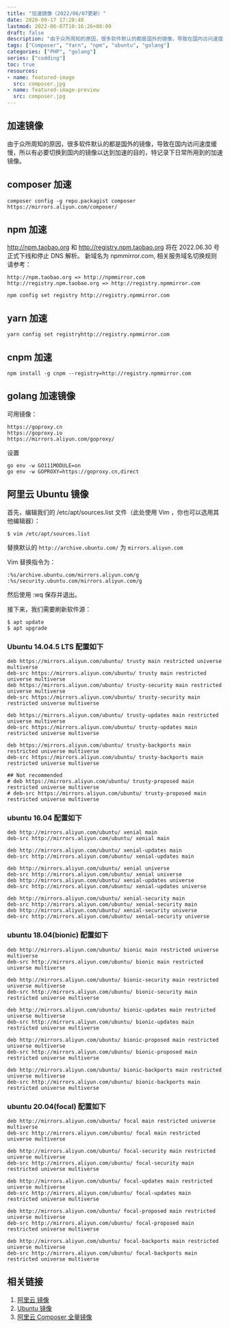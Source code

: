 ```yaml
---
title: "加速镜像（2022/06/07更新）"
date: 2020-09-17 17:20:48
lastmod: 2022-06-07T10:16:26+08:00
draft: false
description: "由于众所周知的原因，很多软件默认的都是国外的镜像，导致在国内访问速度缓慢，所以有必要切换到国内的镜像以达到加速的目的，特记录下日常所用到的加速镜像。"
tags: ["Composer", "Yarn", "npm", "ubuntu", "golang"]
categories: ["PHP", "golang"]
series: ["codding"]
toc: true
resources:
- name: featured-image
  src: composer.jpg
- name: featured-image-preview
  src: composer.jpg
---
```


## 加速镜像

由于众所周知的原因，很多软件默认的都是国外的镜像，导致在国内访问速度缓慢，所以有必要切换到国内的镜像以达到加速的目的，特记录下日常所用到的加速镜像。

## composer 加速
```composer
composer config -g repo.packagist composer https://mirrors.aliyun.com/composer/
```

## npm 加速

http://npm.taobao.org 和 http://registry.npm.taobao.org 将在 2022.06.30 号正式下线和停止 DNS 解析。
新域名为 npmmirror.com, 相关服务域名切换规则请参考：
```
http://npm.taobao.org => http://npmmirror.com
http://registry.npm.taobao.org => http://registry.npmmirror.com
```

```npm
npm config set registry http://registry.npmmirror.com
```

## yarn 加速
```yarn
yarn config set registryhttp://registry.npmmirror.com
```

## cnpm 加速
```cnpm
npm install -g cnpm --registry=http://registry.npmmirror.com
```

## golang 加速镜像
可用镜像：
```
https://goproxy.cn
https://goproxy.io
https://mirrors.aliyun.com/goproxy/
```
设置

```
go env -w GO111MODULE=on
go env -w GOPROXY=https://goproxy.cn,direct
```

## 阿里云 Ubuntu 镜像
首先，编辑我们的 /etc/apt/sources.list 文件（此处使用 Vim ，你也可以选用其他编辑器）：
```
$ vim /etc/apt/sources.list
```
替换默认的 `http://archive.ubuntu.com/` 为 `mirrors.aliyun.com`

Vim 替换指令为：
```
:%s/archive.ubuntu.com/mirrors.aliyun.com/g
:%s/security.ubuntu.com/mirrors.aliyun.com/g
```
然后使用 :wq 保存并退出。

接下来，我们需要刷新软件源：
```
$ apt update
$ apt upgrade
```
### Ubuntu 14.04.5 LTS 配置如下
```
deb https://mirrors.aliyun.com/ubuntu/ trusty main restricted universe multiverse
deb-src https://mirrors.aliyun.com/ubuntu/ trusty main restricted universe multiverse
deb https://mirrors.aliyun.com/ubuntu/ trusty-security main restricted universe multiverse
deb-src https://mirrors.aliyun.com/ubuntu/ trusty-security main restricted universe multiverse

deb https://mirrors.aliyun.com/ubuntu/ trusty-updates main restricted universe multiverse
deb-src https://mirrors.aliyun.com/ubuntu/ trusty-updates main restricted universe multiverse

deb https://mirrors.aliyun.com/ubuntu/ trusty-backports main restricted universe multiverse
deb-src https://mirrors.aliyun.com/ubuntu/ trusty-backports main restricted universe multiverse

## Not recommended
# deb https://mirrors.aliyun.com/ubuntu/ trusty-proposed main restricted universe multiverse
# deb-src https://mirrors.aliyun.com/ubuntu/ trusty-proposed main restricted universe multiverse
```

### ubuntu 16.04 配置如下
```
deb http://mirrors.aliyun.com/ubuntu/ xenial main
deb-src http://mirrors.aliyun.com/ubuntu/ xenial main

deb http://mirrors.aliyun.com/ubuntu/ xenial-updates main
deb-src http://mirrors.aliyun.com/ubuntu/ xenial-updates main

deb http://mirrors.aliyun.com/ubuntu/ xenial universe
deb-src http://mirrors.aliyun.com/ubuntu/ xenial universe
deb http://mirrors.aliyun.com/ubuntu/ xenial-updates universe
deb-src http://mirrors.aliyun.com/ubuntu/ xenial-updates universe

deb http://mirrors.aliyun.com/ubuntu/ xenial-security main
deb-src http://mirrors.aliyun.com/ubuntu/ xenial-security main
deb http://mirrors.aliyun.com/ubuntu/ xenial-security universe
deb-src http://mirrors.aliyun.com/ubuntu/ xenial-security universe

```
### ubuntu 18.04(bionic) 配置如下
```
deb http://mirrors.aliyun.com/ubuntu/ bionic main restricted universe multiverse
deb-src http://mirrors.aliyun.com/ubuntu/ bionic main restricted universe multiverse

deb http://mirrors.aliyun.com/ubuntu/ bionic-security main restricted universe multiverse
deb-src http://mirrors.aliyun.com/ubuntu/ bionic-security main restricted universe multiverse

deb http://mirrors.aliyun.com/ubuntu/ bionic-updates main restricted universe multiverse
deb-src http://mirrors.aliyun.com/ubuntu/ bionic-updates main restricted universe multiverse

deb http://mirrors.aliyun.com/ubuntu/ bionic-proposed main restricted universe multiverse
deb-src http://mirrors.aliyun.com/ubuntu/ bionic-proposed main restricted universe multiverse

deb http://mirrors.aliyun.com/ubuntu/ bionic-backports main restricted universe multiverse
deb-src http://mirrors.aliyun.com/ubuntu/ bionic-backports main restricted universe multiverse

```
### ubuntu 20.04(focal) 配置如下
```
deb http://mirrors.aliyun.com/ubuntu/ focal main restricted universe multiverse
deb-src http://mirrors.aliyun.com/ubuntu/ focal main restricted universe multiverse

deb http://mirrors.aliyun.com/ubuntu/ focal-security main restricted universe multiverse
deb-src http://mirrors.aliyun.com/ubuntu/ focal-security main restricted universe multiverse

deb http://mirrors.aliyun.com/ubuntu/ focal-updates main restricted universe multiverse
deb-src http://mirrors.aliyun.com/ubuntu/ focal-updates main restricted universe multiverse

deb http://mirrors.aliyun.com/ubuntu/ focal-proposed main restricted universe multiverse
deb-src http://mirrors.aliyun.com/ubuntu/ focal-proposed main restricted universe multiverse

deb http://mirrors.aliyun.com/ubuntu/ focal-backports main restricted universe multiverse
deb-src http://mirrors.aliyun.com/ubuntu/ focal-backports main restricted universe multiverse

```

## 相关链接
1. [阿里云 镜像](https://developer.aliyun.com/mirror/?spm=a2c6h.265751.J_5404914170.29.728e759bS5Tzwy)
2. [Ubuntu 镜像](https://developer.aliyun.com/mirror/ubuntu)
3. [阿里云 Composer 全量镜像](https://developer.aliyun.com/composer)


